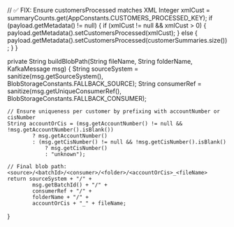 // ✅ FIX: Ensure customersProcessed matches XML
Integer xmlCust = summaryCounts.get(AppConstants.CUSTOMERS_PROCESSED_KEY);
if (payload.getMetadata() != null) {
    if (xmlCust != null && xmlCust > 0) {
        payload.getMetadata().setCustomersProcessed(xmlCust);
    } else {
        payload.getMetadata().setCustomersProcessed(customerSummaries.size());
    }
}

private String buildBlobPath(String fileName, String folderName, KafkaMessage msg) {
    String sourceSystem = sanitize(msg.getSourceSystem(), BlobStorageConstants.FALLBACK_SOURCE);
    String consumerRef = sanitize(msg.getUniqueConsumerRef(), BlobStorageConstants.FALLBACK_CONSUMER);

    // Ensure uniqueness per customer by prefixing with accountNumber or cisNumber
    String accountOrCis = (msg.getAccountNumber() != null && !msg.getAccountNumber().isBlank())
            ? msg.getAccountNumber()
            : (msg.getCisNumber() != null && !msg.getCisNumber().isBlank()
                ? msg.getCisNumber()
                : "unknown");

    // Final blob path: <source>/<batchId>/<consumer>/<folder>/<accountOrCis>_<fileName>
    return sourceSystem + "/" +
            msg.getBatchId() + "/" +
            consumerRef + "/" +
            folderName + "/" +
            accountOrCis + "_" + fileName;
}
